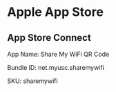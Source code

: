 # Apple App Store

## App Store Connect

App Name: Share My WiFi QR Code

Bundle ID: net.myusc.sharemywifi

SKU: sharemywifi